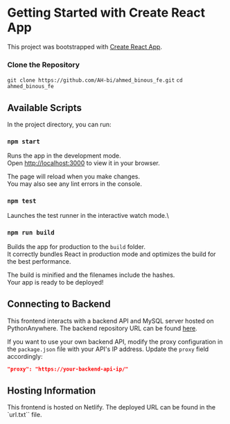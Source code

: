 # Getting Started with Create React App

This project was bootstrapped with [Create React App](https://github.com/facebook/create-react-app).

### Clone the Repository
`git clone https://github.com/AH-bi/ahmed_binous_fe.git`
`cd ahmed_binous_fe`

## Available Scripts

In the project directory, you can run:

### `npm start`

Runs the app in the development mode.\
Open [http://localhost:3000](http://localhost:3000) to view it in your browser.

The page will reload when you make changes.\
You may also see any lint errors in the console.

### `npm test`

Launches the test runner in the interactive watch mode.\


### `npm run build`

Builds the app for production to the `build` folder.\
It correctly bundles React in production mode and optimizes the build for the best performance.

The build is minified and the filenames include the hashes.\
Your app is ready to be deployed!


## Connecting to Backend

This frontend interacts with a backend API and MySQL server hosted on PythonAnywhere. The backend repository URL can be found [here](https://github.com/AH-bi/ahmed_binous_be.git).

If you want to use your own backend API, modify the proxy configuration in the `package.json` file with your API's IP address. Update the `proxy` field accordingly:

```json
"proxy": "https://your-backend-api-ip/"
```

## Hosting Information

This frontend is hosted on Netlify. The deployed URL can be found in the `url.txt`` file.

